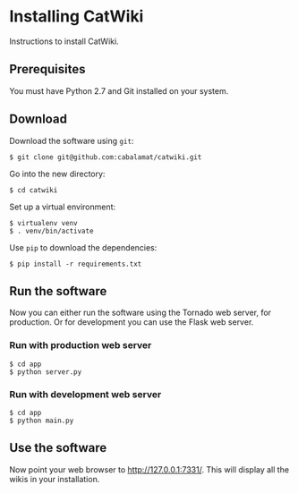 # Installing CatWiki

Instructions to install CatWiki.

## Prerequisites

You must have Python 2.7 and Git installed on your system.

## Download 

Download the software using `git`:

    $ git clone git@github.com:cabalamat/catwiki.git

Go into the new directory:

    $ cd catwiki

Set up a virtual environment:

    $ virtualenv venv
    $ . venv/bin/activate

Use `pip` to download the dependencies:

    $ pip install -r requirements.txt

## Run the software

Now you can either run the software using the Tornado web server, for production. Or for development you can use the Flask web server.

### Run with production web server

    $ cd app
    $ python server.py

### Run with development web server

    $ cd app
    $ python main.py

## Use the software

Now point your web browser to <http://127.0.0.1:7331/>. This will display all the wikis in your installation.
